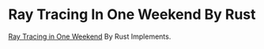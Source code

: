 # Ray Tracing In One Weekend By Rust

[Ray Tracing in One Weekend](https://raytracing.github.io/) By Rust Implements.